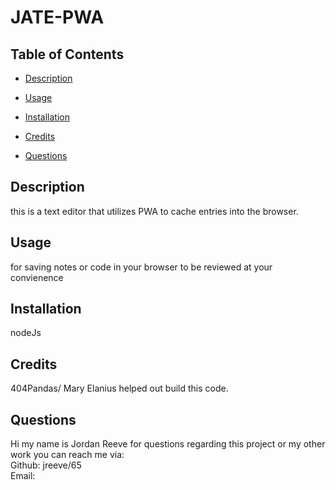# JATE-PWA  
 



## Table of Contents
   
* [Description](#description)  
* [Usage](#usage)  
* [Installation](#installation)  
* [Credits](#credits)  
  
* [Questions](#questions)  



## Description
this is a text editor that utilizes PWA to cache entries into the browser.
## Usage
for saving notes or code in your browser to be reviewed at your convienence  
## Installation
nodeJs

## Credits
404Pandas/ Mary Elanius helped out build this code.

## Questions  
Hi my name is Jordan Reeve for questions regarding this project or my other work you can reach me via:  
Github: jreeve/65  
Email:   

